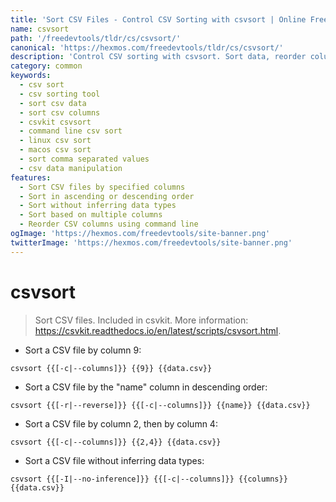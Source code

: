 ```yaml
---
title: 'Sort CSV Files - Control CSV Sorting with csvsort | Online Free DevTools by Hexmos'
name: csvsort
path: '/freedevtools/tldr/cs/csvsort/'
canonical: 'https://hexmos.com/freedevtools/tldr/cs/csvsort/'
description: 'Control CSV sorting with csvsort. Sort data, reorder columns, and refine CSV files. Free online tool, no registration required.'
category: common
keywords:
  - csv sort
  - csv sorting tool
  - sort csv data
  - sort csv columns
  - csvkit csvsort
  - command line csv sort
  - linux csv sort
  - macos csv sort
  - sort comma separated values
  - csv data manipulation
features:
  - Sort CSV files by specified columns
  - Sort in ascending or descending order
  - Sort without inferring data types
  - Sort based on multiple columns
  - Reorder CSV columns using command line
ogImage: 'https://hexmos.com/freedevtools/site-banner.png'
twitterImage: 'https://hexmos.com/freedevtools/site-banner.png'
---
```


# csvsort

> Sort CSV files.
> Included in csvkit.
> More information: <https://csvkit.readthedocs.io/en/latest/scripts/csvsort.html>.

- Sort a CSV file by column 9:

`csvsort {{[-c|--columns]}} {{9}} {{data.csv}}`

- Sort a CSV file by the "name" column in descending order:

`csvsort {{[-r|--reverse]}} {{[-c|--columns]}} {{name}} {{data.csv}}`

- Sort a CSV file by column 2, then by column 4:

`csvsort {{[-c|--columns]}} {{2,4}} {{data.csv}}`

- Sort a CSV file without inferring data types:

`csvsort {{[-I|--no-inference]}} {{[-c|--columns]}} {{columns}} {{data.csv}}`
